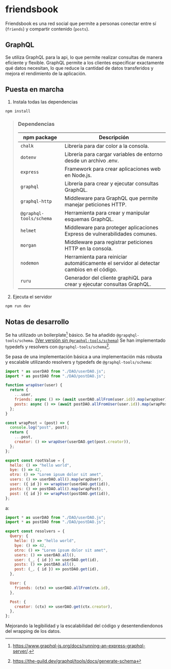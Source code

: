 # friendsbook

Friendsbook es una red social que permite a personas conectar entre sí (`friends`) y compartir contenido (`posts`).

## GraphQL

Se utiliza GraphQL para la api, lo que permite realizar consultas de manera eficiente y flexible. GraphQL permite a los clientes especificar exactamente qué datos necesitan, lo que reduce la cantidad de datos transferidos y mejora el rendimiento de la aplicación.

## Puesta en marcha

1. Instala todas las dependencias

```bash
npm install
```

> ### Dependencias
>
> | npm package             | Descripción                                                                              |
> | ----------------------- | ---------------------------------------------------------------------------------------- |
> | `chalk`                 | Librería para dar color a la consola.                                                    |
> | `dotenv`                | Librería para cargar variables de entorno desde un archivo .env.                         |
> | `express`               | Framework para crear aplicaciones web en Node.js.                                        |
> | `graphql`               | Librería para crear y ejecutar consultas GraphQL.                                        |
> | `graphql-http`          | Middleware para GraphQL que permite manejar peticiones HTTP.                             |
> | `@graphql-tools/schema` | Herramienta para crear y manipular esquemas GraphQL.                                     |
> | `helmet`                | Middleware para proteger aplicaciones Express de vulnerabilidades comunes.               |
> | `morgan`                | Middleware para registrar peticiones HTTP en la consola.                                 |
> | `nodemon`               | Herramienta para reiniciar automáticamente el servidor al detectar cambios en el código. |
> | `ruru`                  | Generador del cliente graphiQL para crear y ejecutar consultas GraphQL.                  |

2. Ejecuta el servidor

```bash
npm run dev
```

## Notas de desarrollo

Se ha utilizado un boilerplate[^1] básico.
Se ha añadido `@grapqhql-tools/schema`. [(Ver versión sin `@graphql-tools/schema`)](https://github.com/yurigo/DSL-2425/tree/master/examples/graphQL/graphql-friends)
Se han implementado typedefs y resolvers con `@graphql-tools/schema`[^2].

Se pasa de una implementación básica a una implementación más robusta y escalable utilizando resolvers y typedefs de `@graphql-tools/schema`:

```js
import * as userDAO from "./DAO/userDAO.js";
import * as postDAO from "./DAO/postDAO.js";

function wrapUser(user) {
  return {
    ...user,
    friends: async () => (await userDAO.allFrom(user.id)).map(wrapUser), // <-- recursive wrapping
    posts: async () => (await postDAO.allFromUser(user.id)).map(wrapPost), // <-- recursive wrapping
  };
}

const wrapPost = (post) => {
  console.log("post", post);
  return {
    ...post,
    creator: () => wrapUser(userDAO.get(post.creator)),
  };
};

export const rootValue = {
  hello: () => "hello world",
  bye: () => 42,
  otro: () => "Lorem ipsum dolor sit amet",
  users: () => userDAO.all().map(wrapUser),
  user: ({ id }) => wrapUser(userDAO.get(id)),
  posts: () => postDAO.all().map(wrapPost),
  post: ({ id }) => wrapPost(postDAO.get(id)),
};
```

a:

```js
import * as userDAO from "./DAO/userDAO.js";
import * as postDAO from "./DAO/postDAO.js";

export const resolvers = {
  Query: {
    hello: () => "hello world",
    bye: () => 42,
    otro: () => "Lorem ipsum dolor sit amet",
    users: () => userDAO.all(),
    user: (_, { id }) => userDAO.get(id),
    posts: () => postDAO.all(),
    post: (_, { id }) => postDAO.get(id),
  },

  User: {
    friends: (ctx) => userDAO.allFrom(ctx.id),
  },

  Post: {
    creator: (ctx) => userDAO.get(ctx.creator),
  },
};
```

Mejorando la legibilidad y la escalabilidad del código y desentendiendonos del wrapping de los datos.

[^1]: https://www.graphql-js.org/docs/running-an-express-graphql-server/.
[^2]: https://the-guild.dev/graphql/tools/docs/generate-schema

